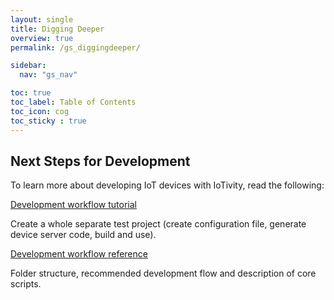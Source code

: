 ```yaml
---
layout: single
title: Digging Deeper
overview: true
permalink: /gs_diggingdeeper/

sidebar:
  nav: "gs_nav"

toc: true
toc_label: Table of Contents
toc_icon: cog
toc_sticky : true
---
```


## Next Steps for Development

To learn more about developing IoT devices with IoTivity, read the following:

[Development workflow tutorial](https://openconnectivity.github.io/IOTivity-Lite-setup/#development-flow)

Create a whole separate test project (create configuration file, generate device server code, build and use).

[Development workflow reference](https://openconnectivity.github.io/IOTivity-Lite-setup/)

 Folder structure, recommended development flow and description of core scripts.
